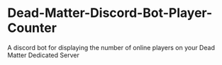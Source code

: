 # Dead-Matter-Discord-Bot-Player-Counter
A discord bot for displaying the number of online players on your Dead Matter Dedicated Server
